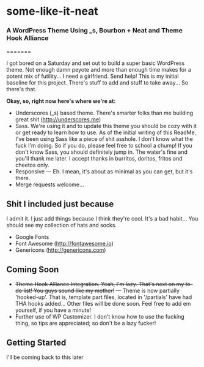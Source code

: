 # some-like-it-neat


### A WordPress Theme Using _s, Bourbon + Neat and Theme Hook Alliance
=======

I got bored on a Saturday and set out to build a super basic WordPress theme. Not enough damn peyote and more than enough time makes for a potent mix of futility... I need a girlfriend. Send help! This is my initial baseline for this project. There's stuff to add and stuff to take away... So there's that.

**Okay, so, right now here's where we're at:**

* Underscores (_s) based theme. There's smarter folks than me building great shit (http://underscores.me)
* Sass. We're using it and to update this theme you should be cozy with it or get ready to learn how to use. As of the initial writing of this ReadMe, I've been using Sass like a piece of shit asshole. I don't know what the fuck I'm doing. So if you do, please feel free to school a chump! If you don't know Sass, you should definitely jump in. The water's fine and you'll thank me later. I accept thanks in burritos, doritos, fritos and cheetos only.
* Responsive — Eh. I mean, it's about as minimal as you can get, but it's there.
* Merge requests welcome...

Shit I included just because
---------------
I admit it. I just add things because I think they're cool. It's a bad habit... You should see my collection of hats and socks. 

* Google Fonts
* Font Awesome (http://fontawesome.io)
* Genericons (http://genericons.com)

Coming Soon
---------------

* ~~Theme Hook Alliance Integration. Yeah, I'm lazy. That's next on my to-do list! You guys sound like my mother!~~ — Theme is now partially 'hooked-up'. That is, template part files, located in '/partials' have had THA hooks added... Other files will be done soon. Feel free to add em yourself, if you have a minute!
* Further use of WP Customizer. I don't know how to use the fucking thing, so tips are appreciated; so don't be a lazy fucker!

Getting Started
---------------

I'll be coming back to this later

